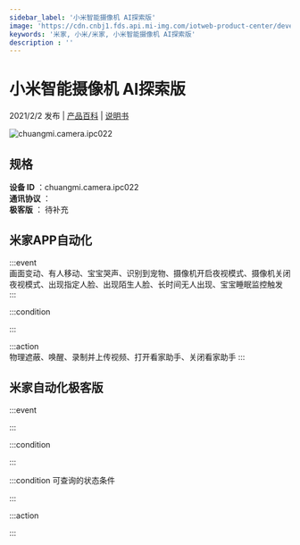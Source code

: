 ```yaml
---
sidebar_label: '小米智能摄像机 AI探索版'
image: 'https://cdn.cnbj1.fds.api.mi-img.com/iotweb-product-center/developer_1603360399430Tz3M3o9R.png?GalaxyAccessKeyId=AKVGLQWBOVIRQ3XLEW&Expires=9223372036854775807&Signature=fUfCCXdKpBQalccMvoW9UNaTCHQ='
keywords: '米家, 小米/米家, 小米智能摄像机 AI探索版'
description : ''
---
```

# 小米智能摄像机 AI探索版

2021/2/2 发布 | [产品百科](https://home.mi.com/webapp/content/baike/product/index.html?model=chuangmi.camera.ipc022/) | [说明书](https://home.mi.com/views/introduction.html?model=chuangmi.camera.ipc022&region=cn)

![chuangmi.camera.ipc022](https://cdn.cnbj1.fds.api.mi-img.com/iotweb-product-center/developer_1603360399430Tz3M3o9R.png?GalaxyAccessKeyId=AKVGLQWBOVIRQ3XLEW&Expires=9223372036854775807&Signature=fUfCCXdKpBQalccMvoW9UNaTCHQ=)

## 规格  
> 
**设备 ID** ：chuangmi.camera.ipc022  
**通讯协议** ：  
**极客版**  ： 待补充 


## 米家APP自动化  

:::event  
画面变动、有人移动、宝宝哭声、识别到宠物、摄像机开启夜视模式、摄像机关闭夜视模式、出现指定人脸、出现陌生人脸、长时间无人出现、宝宝睡眠监控触发
:::

:::condition  

:::

:::action   
物理遮蔽、唤醒、录制并上传视频、打开看家助手、关闭看家助手
:::

## 米家自动化极客版  

:::event  

:::

:::condition  

:::

:::condition 可查询的状态条件  

:::

:::action  

:::

        
